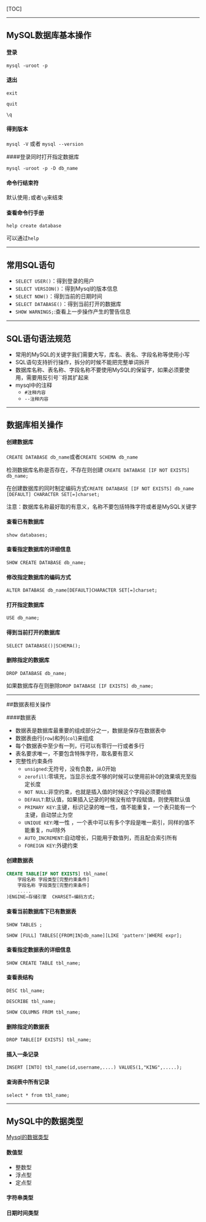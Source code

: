 [TOC]





-----------------

## MySQL数据库基本操作

#### 登录

`mysql -uroot -p`

#### 退出

`exit`

`quit`

`\q`

#### 得到版本

`mysql -V`  或者  `mysql --version`

####登录同时打开指定数据库

`mysql -uroot -p -D db_name`

#### 命令行结束符

默认使用`;`或者`\g`来结束

#### 查看命令行手册

`help create database `

可以通过`help`

---

## 常用SQL语句

+ `SELECT USER()`：得到登录的用户
+ `SELECT VERSION()`：得到Mysql的版本信息
+ `SELECT NOW()`：得到当前的日期时间
+ `SELECT DATABASE()`：得到当前打开的数据库
+ `SHOW WARNINGS;`:查看上一步操作产生的警告信息

----

## SQL语句语法规范

+ 常用的MySQL的关键字我们需要大写，库名、表名、字段名称等使用小写
+ SQL语句支持折行操作，拆分的时候不能把完整单词拆开
+ 数据库名称、表名称、字段名称不要使用MySQL的保留字，如果必须要使用，需要用反引号``将其扩起来
+ mysql中的注释
  - `#注释内容`
  - `--注释内容`

---

## 数据库相关操作

#### 创建数据库

`CREATE DATABASE db_name`或者`CREATE SCHEMA db_name`

检测数据库名称是否存在，不存在则创建 `CREATE DATABASE [IF NOT EXISTS] db_name;`

在创建数据库的同时制定编码方式`CREATE DATABASE [IF NOT EXISTS] db_name [DEFAULT] CHARACTER SET[=]charset;`

注意：数据库名称最好取的有意义，名称不要包括特殊字符或者是MySQL关键字

#### 查看已有数据库

`show databases;`

#### 查看指定数据库的详细信息

`SHOW CREATE DATABASE db_name;`

#### 修改指定数据库的编码方式

`ALTER DATABASE db_name[DEFAULT]CHARACTER SET[=]charset;`

#### 打开指定数据库

`USE db_name;`

#### 得到当前打开的数据库

`SELECT DATABASE()|SCHEMA();`

#### 删除指定的数据库

`DROP DATABASE db_name;`

如果数据库存在则删除`DROP DATABASE [IF EXISTS] db_name;`

-----------

##数据表相关操作

####数据表

+ 数据表是数据库最重要的组成部分之一，数据是保存在数据表中
+ 数据表由行(`row`)和列(`col`)来组成
+ 每个数据表中至少有一列，行可以有零行一行或者多行
+ 表名要求唯一，不要包含特殊字符，取名要有意义
+ 完整性约束条件
  - `unsigned`:无符号，没有负数，从0开始
  - `zerofill`:零填充，当显示长度不够的时候可以使用前补0的效果填充至指定长度
  - `NOT NULL`:非空约束，也就是插入值的时候这个字段必须要给值
  - `DEFAULT`:默认值，如果插入记录的时候没有给字段赋值，则使用默认值
  - `PRIMARY KEY`:主键，标识记录的唯一性，值不能重复，一个表只能有一个主键，自动禁止为空
  - `UNIQUE KEY`:唯一性 ，一个表中可以有多个字段是唯一索引，同样的值不能重复，null除外
  - `AUTO_INCREMENT`:自动增长，只能用于数值列，而且配合索引所有
  - `FOREIGN KEY`:外键约束

#### 创建数据表

```sql
CREATE TABLE[IF NOT EXISTS] tbl_name(
	字段名称 字段类型[完整约束条件]
	字段名称 字段类型[完整约束条件]
	.....
)ENGINE=存储引擎  CHARSET=编码方式;
```

#### 查看当前数据库下已有数据表

`SHOW TABLES ;`

`SHOW [FULL] TABLES[{FROM|IN}db_name][LIKE 'pattern'|WHERE expr];`

#### 查看指定数据表的详细信息

`SHOW CREATE TABLE tbl_name;`

#### 查看表结构

`DESC tbl_name;`

`DESCRIBE tbl_name; `

`SHOW COLUMNS FROM tbl_name;`

#### 删除指定的数据表

`DROP TABLE[IF EXISTS] tbl_name;`

#### 插入一条记录

`INSERT [INTO] tbl_name(id,username,....) VALUES(1,"KING",.....);`

#### 查询表中所有记录

`select * from tbl_name;`

---

## MySQL中的数据类型

[Mysql的数据类型](https://www.cnblogs.com/-xlp/p/8617760.html)

#### 数值型

+ 整数型
+ 浮点型
+ 定点型

#### 字符串类型

#### 日期时间类型







